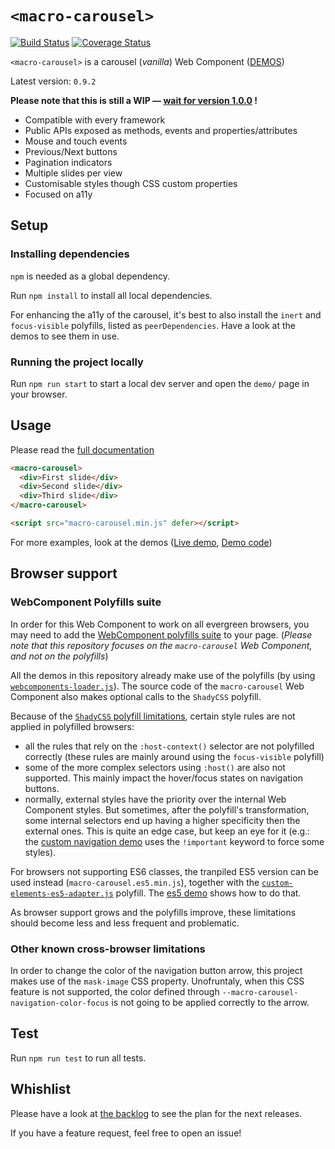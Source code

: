 # `<macro-carousel>`

[![Build Status](https://travis-ci.org/ciampo/macro-carousel.svg?branch=master)](https://travis-ci.org/ciampo/macro-carousel)
[![Coverage Status](https://coveralls.io/repos/github/ciampo/macro-carousel/badge.svg)](https://coveralls.io/github/ciampo/macro-carousel)

`<macro-carousel>` is a carousel (*vanilla*) Web Component ([DEMOS](https://ciampo.github.io/macro-carousel/demo/))

Latest version: `0.9.2`

**Please note that this is still a WIP — [wait for version 1.0.0](https://github.com/ciampo/macro-carousel/milestone/1) !**

- Compatible with every framework
- Public APIs exposed as methods, events and properties/attributes
- Mouse and touch events
- Previous/Next buttons
- Pagination indicators
- Multiple slides per view
- Customisable styles though CSS custom properties
- Focused on a11y

## Setup

### Installing dependencies

`npm` is needed as a global dependency.

Run `npm install` to install all local dependencies.

For enhancing the a11y of the carousel, it's best to also install the `inert` and `focus-visible` polyfills, listed as `peerDependencies`. Have a look at the demos to see them in use.

### Running the project locally

Run `npm run start` to start a local dev server and open the `demo/` page in your browser.

## Usage

Please read the [full documentation](./docs/macro-carousel.md)

```html
<macro-carousel>
  <div>First slide</div>
  <div>Second slide</div>
  <div>Third slide</div>
</macro-carousel>

<script src="macro-carousel.min.js" defer></script>
```

For more examples, look at the demos ([Live demo](https://ciampo.github.io/macro-carousel/demo/), [Demo code](./demo/))

## Browser support

### WebComponent Polyfills suite

In order for this Web Component to work on all evergreen browsers, you may need to add the [WebComponent polyfills suite](https://github.com/webcomponents/webcomponentsjs) to your page. (*Please note that this repository focuses on the `macro-carousel` Web Component, and not on the polyfills*)

All the demos in this repository already make use of the polyfills (by using [`webcomponents-loader.js`](https://github.com/webcomponents/webcomponentsjs#webcomponents-loaderjs)). The source code of the `macro-carousel` Web Component also makes optional calls to the `ShadyCSS` polyfill.

Because of the [`ShadyCSS` polyfill limitations](https://github.com/webcomponents/shadycss#limitations), certain style rules are not applied in polyfilled browsers:

- all the rules that rely on the `:host-context()` selector are not polyfilled correctly (these rules are mainly around using the `focus-visible` polyfill)
- some of the more complex selectors using `:host()` are also not supported. This mainly impact the hover/focus states on navigation buttons.
- normally, external styles have the priority over the internal Web Component styles. But sometimes, after the polyfill's transformation, some internal selectors end up having a higher specificity then the external ones. This is quite an edge case, but keep an eye for it (e.g.: the [custom navigation demo](./demo/custom-navigation.html) uses the `!important` keyword to force some styles).

For browsers not supporting ES6 classes, the tranpiled ES5 version can be used instead (`macro-carousel.es5.min.js`), together with the  [`custom-elements-es5-adapter.js`](https://github.com/webcomponents/webcomponentsjs#custom-elements-es5-adapterjs) polyfill. The [es5 demo](./demo/es5.html) shows how to do that.

As browser support grows and the polyfills improve, these limitations should become less and less frequent and problematic.

### Other known cross-browser limitations

In order to change the color of the navigation button arrow, this project makes use of the `mask-image` CSS property. Unofruntaly, when this CSS feature is not supported, the color defined through `--macro-carousel-navigation-color-focus` is not going to be applied correctly to the arrow.

## Test

Run `npm run test` to run all tests.

## Whishlist

Please have a look at [the backlog](https://github.com/ciampo/macro-carousel/milestone/2) to see the plan for the next releases.

If you have a feature request, feel free to open an issue!

